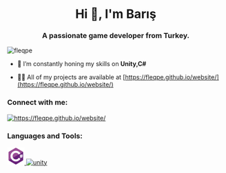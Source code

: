 <h1 align="center">Hi 👋, I'm Barış</h1>
<h3 align="center">A passionate game developer from Turkey.</h3>

<p align="left"> <img src="https://komarev.com/ghpvc/?username=fleqpe&label=Profile%20views&color=0e75b6&style=flat" alt="fleqpe" /> </p>

- 🌱 I’m constantly honing my skills on **Unity,C#**

- 👨‍💻 All of my projects are available at [https://fleqpe.github.io/website/](https://fleqpe.github.io/website/)

<h3 align="left">Connect with me:</h3>
<p align="left">
<a href="https://linkedin.com/in/https://fleqpe.github.io/website/" target="blank"><img align="center" src="https://raw.githubusercontent.com/rahuldkjain/github-profile-readme-generator/master/src/images/icons/Social/linked-in-alt.svg" alt="https://fleqpe.github.io/website/" height="30" width="40" /></a>
</p>

<h3 align="left">Languages and Tools:</h3>
<p align="left"> <a href="https://www.w3schools.com/cs/" target="_blank" rel="noreferrer"> <img src="https://raw.githubusercontent.com/devicons/devicon/master/icons/csharp/csharp-original.svg" alt="csharp" width="40" height="40"/> </a> <a href="https://unity.com/" target="_blank" rel="noreferrer"> <img src="https://www.vectorlogo.zone/logos/unity3d/unity3d-icon.svg" alt="unity" width="40" height="40"/> </a> </p>
